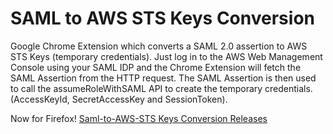 # SAML to AWS STS Keys Conversion
Google Chrome Extension which converts a SAML 2.0 assertion to AWS STS Keys (temporary credentials). Just log in to the AWS Web Management Console using your SAML IDP and the Chrome Extension will fetch the SAML Assertion from the HTTP request. The SAML Assertion is then used to call the assumeRoleWithSAML API to create the temporary credentials. (AccessKeyId, SecretAccessKey and SessionToken).

Now for Firefox!
[Saml-to-AWS-STS Keys Conversion Releases](https://chrome.google.com/webstore/detail/ekniobabpcnfjgfbphhcolcinmnbehde/)
